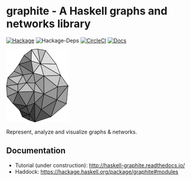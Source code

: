 # graphite - A Haskell graphs and networks library

[![Hackage](https://img.shields.io/hackage/v/graphite.svg)](https://hackage.haskell.org/package/graphite)
![Hackage-Deps](https://img.shields.io/hackage-deps/v/graphite.svg)
[![CircleCI](https://img.shields.io/circleci/project/github/alx741/graphite.svg)](https://circleci.com/gh/alx741/graphite)
[![Docs](https://readthedocs.org/projects/haskell-graphite/badge/?version=latest)](http://haskell-graphite.readthedocs.io/)

![Graphite Logo](./logo/logo.png)

Represent, analyze and visualize graphs & networks.


## Documentation

* Tutorial (under construction): http://haskell-graphite.readthedocs.io/
* Haddock: https://hackage.haskell.org/package/graphite#modules
